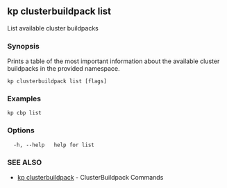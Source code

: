 ## kp clusterbuildpack list

List available cluster buildpacks

### Synopsis

Prints a table of the most important information about the available cluster buildpacks in the provided namespace.


```
kp clusterbuildpack list [flags]
```

### Examples

```
kp cbp list
```

### Options

```
  -h, --help   help for list
```

### SEE ALSO

* [kp clusterbuildpack](kp_clusterbuildpack.md)	 - ClusterBuildpack Commands

